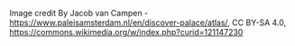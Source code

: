 
Image credit By Jacob van Campen - https://www.paleisamsterdam.nl/en/discover-palace/atlas/, CC BY-SA 4.0, https://commons.wikimedia.org/w/index.php?curid=121147230
